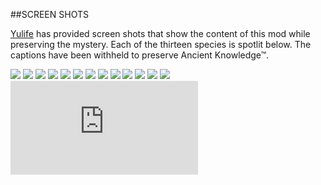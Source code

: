 ##SCREEN SHOTS

[Yulife](/Yulife) has provided screen shots that show the content of this mod while preserving the mystery.  Each of the thirteen species is spotlit below. The captions have been withheld to preserve Ancient Knowledge&trade;.

![](https://cloud.githubusercontent.com/assets/8559428/5548153/8ee413c0-8b6a-11e4-8fc3-d31bd91d1a6f.png)
![](https://cloud.githubusercontent.com/assets/8559428/5548155/8ee6da56-8b6a-11e4-8dc2-86b35c2260dd.png)
![](https://cloud.githubusercontent.com/assets/8559428/5548154/8ee52742-8b6a-11e4-9e8b-e3075d1cdd63.png)
![](https://cloud.githubusercontent.com/assets/8559428/5548156/8eed6542-8b6a-11e4-8df1-2b1767fa1b79.png)
![](https://cloud.githubusercontent.com/assets/8559428/5548158/8ef08740-8b6a-11e4-92a4-d2ae1efa34cd.png)
![](https://cloud.githubusercontent.com/assets/8559428/5548157/8eef771a-8b6a-11e4-95d4-5aecf3e8393b.png)
![](https://cloud.githubusercontent.com/assets/8559428/5548159/8ef909d8-8b6a-11e4-8d72-2c8e3ef2ae78.png)
![](https://cloud.githubusercontent.com/assets/8559428/5548160/8eff4e4c-8b6a-11e4-98d8-e8523877984a.png)
![](https://cloud.githubusercontent.com/assets/8559428/5548161/8f07cf7c-8b6a-11e4-89e4-3be8c881220f.png)
![](https://cloud.githubusercontent.com/assets/8559428/5548162/8f0c99c6-8b6a-11e4-8827-b4ee896c7026.png)
![](https://cloud.githubusercontent.com/assets/8559428/5548163/8f0f86d6-8b6a-11e4-86b5-ed2e3000dcd2.png)
![](https://cloud.githubusercontent.com/assets/8559428/5548164/8f103040-8b6a-11e4-9d39-378e2cd8345f.png)
![](https://cloud.githubusercontent.com/assets/8559428/5548165/8f1c3cbe-8b6a-11e4-85c1-c277d3146559.png)
[![Analytics](https://ga-beacon.appspot.com/UA-940955-7/Dendrology/README.md)](https://github.com/igrigorik/ga-beacon?pixel)